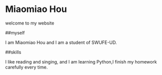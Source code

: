 #  Miaomiao Hou

welcome to my website

##myself

I am Miaomiao Hou and I am a student of SWUFE-UD.

##skills

I like reading and singing, and I am learning Python,I finish my homework carefully every time.